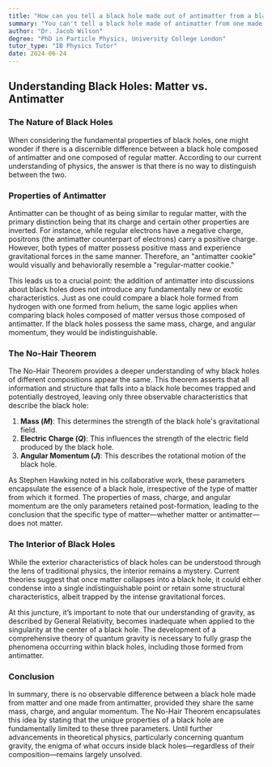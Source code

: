 ```yaml
---
title: "How can you tell a black hole made out of antimatter from a black hole made out of matter?"
summary: "You can't tell a black hole made of antimatter from one made of matter. Black holes are defined by their mass, charge, and angular momentum, not their composition. Even antimatter, which behaves like matter, is indistinguishable inside a black hole."
author: "Dr. Jacob Wilson"
degree: "PhD in Particle Physics, University College London"
tutor_type: "IB Physics Tutor"
date: 2024-06-24
---
```


## Understanding Black Holes: Matter vs. Antimatter

### The Nature of Black Holes

When considering the fundamental properties of black holes, one might wonder if there is a discernible difference between a black hole composed of antimatter and one composed of regular matter. According to our current understanding of physics, the answer is that there is no way to distinguish between the two.

### Properties of Antimatter

Antimatter can be thought of as being similar to regular matter, with the primary distinction being that its charge and certain other properties are inverted. For instance, while regular electrons have a negative charge, positrons (the antimatter counterpart of electrons) carry a positive charge. However, both types of matter possess positive mass and experience gravitational forces in the same manner. Therefore, an "antimatter cookie" would visually and behaviorally resemble a "regular-matter cookie."

This leads us to a crucial point: the addition of antimatter into discussions about black holes does not introduce any fundamentally new or exotic characteristics. Just as one could compare a black hole formed from hydrogen with one formed from helium, the same logic applies when comparing black holes composed of matter versus those composed of antimatter. If the black holes possess the same mass, charge, and angular momentum, they would be indistinguishable.

### The No-Hair Theorem

The No-Hair Theorem provides a deeper understanding of why black holes of different compositions appear the same. This theorem asserts that all information and structure that falls into a black hole becomes trapped and potentially destroyed, leaving only three observable characteristics that describe the black hole:

1. **Mass ($M$)**: This determines the strength of the black hole's gravitational field.
2. **Electric Charge ($Q$)**: This influences the strength of the electric field produced by the black hole.
3. **Angular Momentum ($J$)**: This describes the rotational motion of the black hole.

As Stephen Hawking noted in his collaborative work, these parameters encapsulate the essence of a black hole, irrespective of the type of matter from which it formed. The properties of mass, charge, and angular momentum are the only parameters retained post-formation, leading to the conclusion that the specific type of matter—whether matter or antimatter—does not matter.

### The Interior of Black Holes

While the exterior characteristics of black holes can be understood through the lens of traditional physics, the interior remains a mystery. Current theories suggest that once matter collapses into a black hole, it could either condense into a single indistinguishable point or retain some structural characteristics, albeit trapped by the intense gravitational forces.

At this juncture, it’s important to note that our understanding of gravity, as described by General Relativity, becomes inadequate when applied to the singularity at the center of a black hole. The development of a comprehensive theory of quantum gravity is necessary to fully grasp the phenomena occurring within black holes, including those formed from antimatter.

### Conclusion

In summary, there is no observable difference between a black hole made from matter and one made from antimatter, provided they share the same mass, charge, and angular momentum. The No-Hair Theorem encapsulates this idea by stating that the unique properties of a black hole are fundamentally limited to these three parameters. Until further advancements in theoretical physics, particularly concerning quantum gravity, the enigma of what occurs inside black holes—regardless of their composition—remains largely unsolved.
    